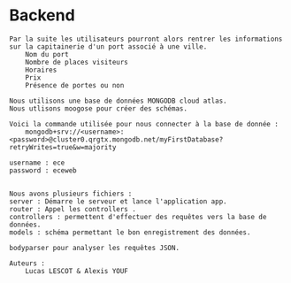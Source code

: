 # Backend
 
    Par la suite les utilisateurs pourront alors rentrer les informations sur la capitainerie d'un port associé à une ville.
        Nom du port
        Nombre de places visiteurs
        Horaires
        Prix
        Présence de portes ou non
        
    Nous utilisons une base de données MONGODB cloud atlas.
    Nous utlisons moogose pour créer des schémas.

    Voici la commande utilisée pour nous connecter à la base de donnée :
        mongodb+srv://<username>:<password>@cluster0.qrgtx.mongodb.net/myFirstDatabase?retryWrites=true&w=majority

    username : ece
    password : eceweb


    Nous avons plusieurs fichiers :
    server : Démarre le serveur et lance l'application app.
    router : Appel les controllers .
    controllers : permettent d'effectuer des requêtes vers la base de données.
    models : schéma permettant le bon enregistrement des données.

    bodyparser pour analyser les requêtes JSON.

    Auteurs :
        Lucas LESCOT & Alexis YOUF